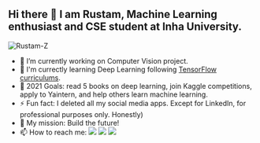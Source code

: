 ## Hi there 👋 I am Rustam, Machine Learning enthusiast and CSE student at Inha University.
<p align="left"> <img src="https://komarev.com/ghpvc/?username=Rustam-Z" alt="Rustam-Z"/> </p> 

- 🔭 I’m currently working on Computer Vision project.
- 🤖 I'm currectly learning Deep Learning following [TensorFlow curriculums](https://www.tensorflow.org/resources/learn-ml).
- 🥅 2021 Goals: read <a style="text-decoration: none;" href="https://github.com/Rustam-Z/deep-learning-notes#books"> 5 books on deep learning</a>, join Kaggle competitions, apply to Yaintern, and help others learn machine learning.
- ⚡ Fun fact: I deleted all my social media apps. Except for LinkedIn, for professional purposes only. Honestly)
- 🚀 My mission: Build the future!
- 📫 How to reach me:
<a href="https://www.linkedin.com/in/Rustam-Z"><img src="https://img.shields.io/badge/-LinkedIn-blue?style=flat-square&logo=Linkedin&logoColor=white"></a>
<a href="https://t.me/rz_zokirov"><img src="https://img.shields.io/badge/-Telegram-2CA5E0?style=flat-square&logo=telegram&logoColor=white"></a>
<a href="mailto:zokirovrustam202@gmail.com"><img src="https://img.shields.io/badge/-Gmail-c14438?style=flat-square&logo=Gmail&logoColor=white"></a>

<!-- If you are reading this believe me you can achieve big results! Always remember why you have started. -->
